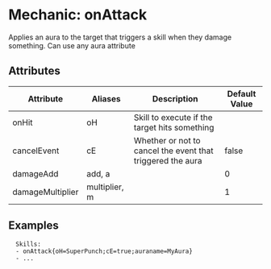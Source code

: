 Mechanic: onAttack
==================

Applies an aura to the target that triggers a skill when they damage
something. Can use any aura attribute

Attributes
----------

| Attribute        | Aliases       | Description                                                | Default Value |
|------------------|---------------|------------------------------------------------------------|---------------|
| onHit            | oH            | Skill to execute if the target hits something              |               |
| cancelEvent      | cE            | Whether or not to cancel the event that triggered the aura | false         |
| damageAdd        | add, a        |                                                            | 0             |
| damageMultiplier | multiplier, m |                                                            | 1             |

  

Examples
--------

      Skills:
      - onAttack{oH=SuperPunch;cE=true;auraname=MyAura}
      - ...
